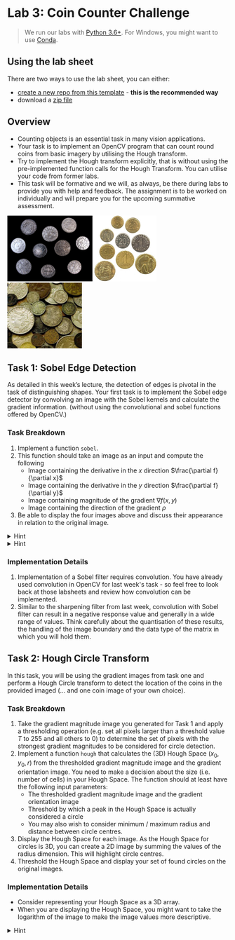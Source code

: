 # Lab 3: Coin Counter Challenge

> We run our labs with [Python 3.6+](https://www.python.org/downloads/).
> For Windows, you might want to use [Conda](https://www.anaconda.com/products/distribution). 

## Using the lab sheet

There are two ways to use the lab sheet, you can either:

- [create a new repo from this template](https://github.com/UoB-CS-IPCV/Lab3-Coin-Counter-Challenge/generate) - **this is the recommended way**
- download a [zip file](https://github.com/UoB-CS-IPCV/Lab3-Coin-Counter-Challenge/archive/master.zip)

## Overview

- Counting objects is an essential task in many vision applications. 
- Your task is to implement an OpenCV program that can count round coins from basic imagery by utilising the Hough transform. 
- Try to implement the Hough transform explicitly, that is without using the pre-implemented function calls for the Hough Transform. You can utilise your code from former labs.
- This task will be formative and we will, as always, be there during labs to provide you with help and feedback. The assignment is to be worked on individually and will prepare you for the upcoming summative assessment.

<img src="coins1.png" height=150> <img src="coins2.png" height=150> <img src="coins3.png" height=150> 

## Task 1: Sobel Edge Detection

As detailed in this week’s lecture, the detection of edges is pivotal in the task of distinguishing shapes. Your first task is to implement the Sobel edge detector by convolving an image with the Sobel kernels and calculate the gradient information. (without using the convolutional and sobel functions offered by OpenCV.)

### Task Breakdown

1. Implement a function `sobel`.
2. This function should take an image as an input and compute the following
    - Image containing the derivative in the $x$ direction $\frac{\partial f}{\partial x}$
    - Image containing the derivative in the $y$ direction $\frac{\partial f}{\partial y}$
    - Image containing magnitude of the gradient $\nabla f(x,y)$
    - Image containing the direction of the gradient $\rho$
3. Be able to display the four images above and discuss their appearance in relation to the original image.


<details>
    <summary>Hint</summary>

<img src="img/gradients.jpg" height=100>

$$ \frac{\partial}{\partial x} \approx {\left\lbrack \matrix{-1 & 0 & 1 \cr -2 & 0 & 2 \cr -1 & 0 & 1} \right\rbrack}, \ \ \frac{\partial}{\partial y} \approx {\left\lbrack \matrix{-1 & -2 & -1 \cr 0 & 0 & 0 \cr 1 & 2 & 1} \right\rbrack}$$

$$ grad(f) = |\bigtriangledown f(x,y)| = \sqrt{\left(\frac{\partial f}{\partial x}\right)^2 + \left(\frac{\partial f}{\partial y}\right)^2}, \ \ \psi = \text{arctan}\left( \frac{\partial f/\partial y}{\partial f/ \partial x} \right) $$

</details>

<details>
    <summary>Hint</summary>

If you have an error: ZeroDivisionError: division by zero, add a small value to denominator, e.g. $$\psi = \text{arctan}\left( \frac{\partial f/\partial y}{\partial f/ \partial x + e^{-10}} \right) $$

</details>

### Implementation Details

1. Implementation of a Sobel filter requires convolution. You have already used convolution in OpenCV for last week's task - so feel free to look back at those labsheets and review how convolution can be implemented.
2. Similar to the sharpening filter from last week, convolution with Sobel filter can result in a negative response value and generally in a wide range of values. Think carefully about the quantisation of these results, the handling of the image boundary and the data type of the matrix in which you will hold them.

## Task 2: Hough Circle Transform

In this task, you will be using the gradient images from task one and perform a Hough Circle transform to detect the location of the coins in the provided imaged (… and one coin image of your own choice).

### Task Breakdown

1. Take the gradient magnitude image you generated for Task 1 and apply a thresholding operation (e.g. set all pixels larger than a threshold value $T$ to 255 and all others to 0) to determine the set of pixels with the strongest gradient magnitudes to be considered for circle detection.
2. Implement a function `hough` that calculates the (3D) Hough Space $(x_0, y_0, r)$ from the thresholded gradient magnitude image and the gradient orientation image. You need to make a decision about the size (i.e. number of cells) in your Hough Space. The function should at least have the following input parameters: 
    - The thresholded gradient magnitude image and the gradient orientation image
    - Threshold by which a peak in the Hough Space is actually considered a circle
    - You may also wish to consider minimum / maximum radius and distance between circle centres.
3. Display the Hough Space for each image. As the Hough Space for circles is 3D, you can create a 2D image by summing the values of the radius dimension. This will highlight circle centres.
4. Threshold the Hough Space and display your set of found circles on the original images.

### Implementation Details

- Consider representing your Hough Space as a 3D array.
- When you are displaying the Hough Space, you might want to take the logarithm of the image to make the image values more descriptive.

<details>
    <summary>Hint</summary>

Check Lecture 08:Shape Detection, page 14.

<img src="img/houghcircle.png" width=300>


</details>

